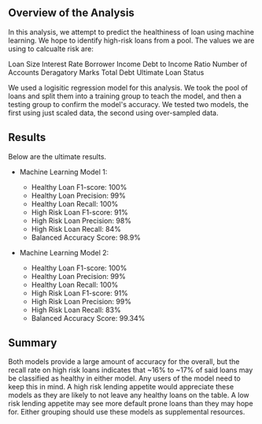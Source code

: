 ## Overview of the Analysis

  In this analysis, we attempt to predict the healthiness of loan using machine learning. We hope to identify high-risk loans from a pool. The values we are using to calcualte risk are:
  
  Loan Size
  Interest Rate
  Borrower Income
  Debt to Income Ratio
  Number of Accounts
  Deragatory Marks
  Total Debt
  Ultimate Loan Status

  We used a logisitic regression model for this analysis. We took the pool of loans and split them into a training group to teach the model, and then a testing group to confirm the model's accuracy. We tested two models, the first using just scaled data, the second using over-sampled data. 

## Results

Below are the ultimate results.

* Machine Learning Model 1:
  * Healthy Loan F1-score: 100%
  * Healthy Loan Precision: 99%
  * Healthy Loan Recall: 100%
  * High Risk Loan F1-score: 91%
  * High Risk Loan Precision: 98%
  * High Risk Loan Recall: 84%
  * Balanced Accuracy Score: 98.9%

* Machine Learning Model 2:
  * Healthy Loan F1-score: 100%
  * Healthy Loan Precision: 99%
  * Healthy Loan Recall: 100%
  * High Risk Loan F1-score: 91%
  * High Risk Loan Precision: 99%
  * High Risk Loan Recall: 83%
  * Balanced Accuracy Score: 99.34%

## Summary

  Both models provide a large amount of accuracy for the overall, but the recall rate on high risk loans indicates that ~16% to ~17% of said loans may be classified as healthy in either model. Any users of the model need to keep this in mind. A high risk lending appetite would appreciate these models as they are likely to not leave any healthy loans on the table. A low risk lending appetite may see more default prone loans than they may hope for. Either grouping should use these models as supplemental resources.  
